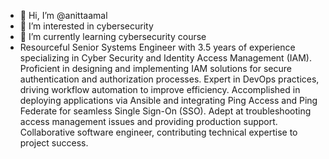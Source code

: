 - 👋 Hi, I’m @anittaamal
- 👀 I’m interested in cybersecurity
- 🌱 I’m currently learning cybersecurity course
- Resourceful Senior Systems Engineer with 3.5 years of experience specializing in Cyber Security and
Identity Access Management (IAM). Proficient in designing and implementing IAM solutions for secure
authentication and authorization processes. Expert in DevOps practices, driving workflow automation
to improve efficiency. Accomplished in deploying applications via Ansible and integrating Ping Access
and Ping Federate for seamless Single Sign-On (SSO). Adept at troubleshooting access management
issues and providing production support. Collaborative software engineer, contributing technical
expertise to project success.


<!---
anittaamal/anittaamal is a ✨ special ✨ repository because its `README.md` (this file) appears on your GitHub profile.
You can click the Preview link to take a look at your changes.
--->
